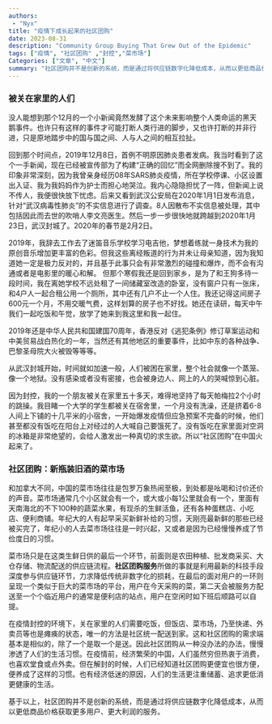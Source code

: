 ```yaml
---
authors:
 - "Nyx"
title: "疫情下成长起来的社区团购"
date: 2023-08-31
description: "Community Group Buying That Grew Out of the Epidemic"
tags: ["疫情", "社区团购" ,"封控","菜市场"]
Categories: ["文章", "中文"]
summary: "社区团购并不是创新的系统，而是通过将供应链数字化降低成本，从而以更低商品价格获取更多用户、更大利润的服务。"
---
```


### 被关在家里的人们

没人能想到那个12月的一个小新闻竟然发酵了这个未来影响整个人类命运的黑天鹅事件。也许只有这样的事件才可能打断人类行进的脚步，又也许打断的并非行进，只是原地踏步中的国与国之间、人与人之间的相互拉扯。

回到那个时间点，2019年12月8日，首例不明原因肺炎患者发病。我当时看到了这个一手新闻，现在已经被宣传部为了构建“正确的回忆”而全网删除搜不到了。我的印象非常深刻，因为我曾亲身经历08年SARS肺炎疫情，所在学校停课、小区设置出入证、我为我妈妈作为护士而担心地哭泣。我内心隐隐担忧了一阵，但新闻上说不传人，我便很快放下忧虑。后来又看到武汉公安局在2020年1月1日发布消息，针对“武汉病毒性肺炎”的不实信息进行了调查。8人因散布不实信息被处理，其中包括因此而去世的吹哨人李文亮医生。然后一步一步很快地就跨越到2020年1月23日，武汉封城了。2020年的春节是2月2日。

2019年，我辞去工作去了迷笛音乐学校学习电吉他，梦想着练就一身技术为我的原创音乐增加更丰富的色彩。但我这些离经叛道的行为并未让母亲知道，因为我知道她一定是极力反对的，并且基于此事只会有非常激烈的碰撞和爆炸，而不会有沟通或者是电影里的暖心和解。 但那个寒假我还是回到家乡，是为了和王狗多待一段时间，我在离她学校不远处租了一间储藏室改造的卧室，没有窗户只有一张床，和4户人一起合租公用一个厕所，其中还有几户不止一个人住。我还记得这间房子600元一个月，不用交暖气费，这样划算的房子也不好找。她还在读研，每天中午我们一起吃饭和午觉，放学了她来到我这里和我一起住。

2019年还是中华人民共和国建国70周年，香港反对《逃犯条例》修订草案运动和中美贸易战白热化的一年，当然还有其他地区的重要事件，比如中东的各种战争、巴黎圣母院大火被毁等等等。

从武汉封城开始，时间就如加速一般，人们被困在家里，整个社会就像一个蒸笼、像一个地狱。没有感染或者没有密接，也会被身边人、网上的人的哭喊惊到心脏。

因为封控，我的一个朋友被关在家里五十多天，难得地坚持了每天帕梅拉2个小时的跳操。我目睹一个大学的学生都被关在宿舍里，一个月没有洗澡，还是挤着6-8人间上下铺的十几平米的小宿舍，一开始爆发疫情但应急预案不完备的时候，他们甚至都没有饭吃在阳台上对经过的人大喊自己要饿死了。没有饭吃在家里面对空洞的冰箱是非常绝望的，会给人激发出一种真切的求生欲。所以“社区团购”在中国火起来了。

### 社区团购：新瓶装旧酒的菜市场

和加拿大不同，中国的菜市场往往是包罗万象热闹至极，到处都是吆喝和讨价还价的声音。菜市场通常几个小区就会有一个，或大或小每1公里就会有一个，里面有天南海北的不下100种的蔬菜水果，有现杀的生鲜活鱼，还有各种蛋糕店、小吃店、便利商铺。年纪大的人有起早采买新鲜补给的习惯，天刚亮最新鲜的那些已经被买完了，年纪小的人去菜市场往往是一时兴起，又或者是因为已经慢慢养成了节俭度日的习惯。

菜市场只是在这类生鲜日供的最后一个环节，前面则是农田种植、批发商采买、大仓存储、物流配送的供应链流程。**社区团购服务**所做的事就是利用最新的科技手段深度参与供应链环节，力求降低传统非数字化的损耗，在最后的面对用户的一环则呈现一个类似于巨大的菜市场的平台，用户在今天采购的菜，第二天会被服务方配送至一个个临近用户的通常是便利店的站点，用户在空闲时如下班后顺路可以自提。

在疫情封控的环境下，关在家里的人们需要吃饭，但饭店、菜市场，乃至快递、外卖员等也是瘫痪的状态，唯一的方法是社区统一配送到家。这和社区团购的需求端基本是相似的，除了一个是取一个是送。因此社区团购从一种没办法的办法，慢慢渗透了人们的生活习惯。在疫情前，经济繁荣的中国，人们虽然穷但热衷于消费，也喜欢堂食或点外卖。但在解封的时候，人们已经知道社区团购更便宜也很方便，便养成了这样的习惯。也有经济低迷的原因，人们的生活更注重储蓄、追求更低消更健康的生活。

基于以上，社区团购并不是创新的系统，而是通过将供应链数字化降低成本，从而以更低商品价格获取更多用户、更大利润的服务。